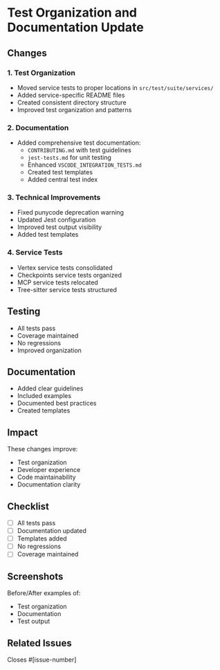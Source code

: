 # Test Organization and Documentation Update

## Changes

### 1. Test Organization
- Moved service tests to proper locations in `src/test/suite/services/`
- Added service-specific README files
- Created consistent directory structure
- Improved test organization and patterns

### 2. Documentation
- Added comprehensive test documentation:
  * `CONTRIBUTING.md` with test guidelines
  * `jest-tests.md` for unit testing
  * Enhanced `VSCODE_INTEGRATION_TESTS.md`
  * Created test templates
  * Added central test index

### 3. Technical Improvements
- Fixed punycode deprecation warning
- Updated Jest configuration
- Improved test output visibility
- Added test templates

### 4. Service Tests
- Vertex service tests consolidated
- Checkpoints service tests organized
- MCP service tests relocated
- Tree-sitter service tests structured

## Testing
- All tests pass
- Coverage maintained
- No regressions
- Improved organization

## Documentation
- Added clear guidelines
- Included examples
- Documented best practices
- Created templates

## Impact
These changes improve:
- Test organization
- Developer experience
- Code maintainability
- Documentation clarity

## Checklist
- [ ] All tests pass
- [ ] Documentation updated
- [ ] Templates added
- [ ] No regressions
- [ ] Coverage maintained

## Screenshots
Before/After examples of:
- Test organization
- Documentation
- Test output

## Related Issues
Closes #[issue-number]